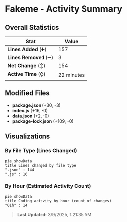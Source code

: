 # Fakeme - Activity Summary 

## Overall Statistics

| Stat                   | Value                                                             |
| ---------------------- | ----------------------------------------------------------------- |
| **Lines Added** (➕)   | 157                                          |
| **Lines Removed** (➖) | 3                                        |
| **Net Change** (↕)    | 154                |
| **Active Time** (⌚)   | 22 minutes |


## Modified Files
- **package.json** (+30, -3)
- **index.js** (+16, -0)
- **data.json** (+2, -0)
- **package-lock.json** (+109, -0)

## Visualizations

### By File Type (Lines Changed)

```mermaid
pie showData
title Lines changed by file type
".json" : 144
".js" : 16
```

### By Hour (Estimated Activity Count)

```mermaid
pie showData
title Coding activity by hour (count of changes)
"01h" : 14
```


> **Last Updated:** 3/9/2025, 1:21:35 AM